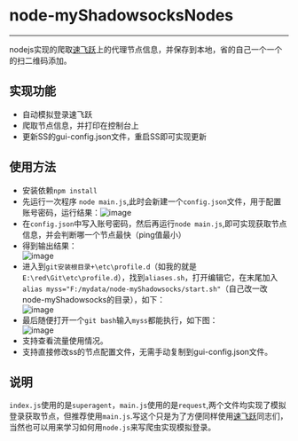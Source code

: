 # node-myShadowsocksNodes
--------------------------
nodejs实现的爬取[速飞跃](http://su.mljjlt.cn/)上的代理节点信息，并保存到本地，省的自己一个一个的扫二维码添加。

## 实现功能
* 自动模拟登录速飞跃
* 爬取节点信息，并打印在控制台上
* 更新SS的gui-config.json文件，重启SS即可实现更新
## 使用方法
* 安装依赖```npm install```
* 先运行一次程序 ```node main.js```,此时会新建一个```config.json```文件，用于配置账号密码，运行结果：![image](https://user-images.githubusercontent.com/9162319/26862545-cbe94e1c-4b7e-11e7-8ae9-923c89dba50d.png)
* 在```config.json```中写入账号密码，然后再运行```node main.js```,即可实现获取节点信息，并会判断哪一个节点最快（ping值最小）
* 得到输出结果：<br/>![image](https://user-images.githubusercontent.com/9162319/26862586-1f0bfe46-4b7f-11e7-96ba-e1c2ee7c1707.png)
* 进入到```git安装根目录+\etc\profile.d```（如我的就是```E:\red\Git\etc\profile.d```），找到```aliases.sh```，打开编辑它，在末尾加入```alias myss="F:/mydata/node-myShadowsocks/start.sh"```（自己改一改node-myShadowsocks的目录），如下：<br/>![image](https://user-images.githubusercontent.com/9162319/26959773-834de49c-4d04-11e7-9482-d2db980bda27.png)
* 最后随便打开一个```git bash```输入```myss```都能执行，如下图：<br/>![image](https://user-images.githubusercontent.com/9162319/26959867-59abeeda-4d05-11e7-9ea4-8afe62cc5352.png)
* 支持查看流量使用情况。
* 支持直接修改ss的节点配置文件，无需手动复制到gui-config.json文件。

## 说明
```index.js```使用的是```superagent```，```main.js```使用的是```request```,两个文件均实现了模拟登录获取节点，但推荐使用```main.js```.写这个只是为了方便同样使用[速飞跃](http://su.mljjlt.cn/)同志们，当然也可以用来学习如何用```node.js```来写爬虫实现模拟登录。